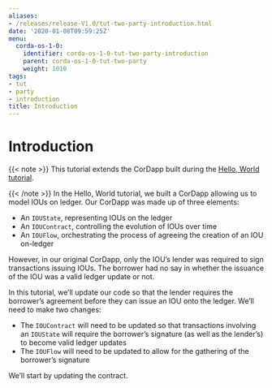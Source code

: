 ```yaml
---
aliases:
- /releases/release-V1.0/tut-two-party-introduction.html
date: '2020-01-08T09:59:25Z'
menu:
  corda-os-1-0:
    identifier: corda-os-1-0-tut-two-party-introduction
    parent: corda-os-1-0-tut-two-party
    weight: 1010
tags:
- tut
- party
- introduction
title: Introduction
---
```



# Introduction

{{< note >}}
This tutorial extends the CorDapp built during the [Hello, World tutorial](hello-world-index.md).

{{< /note >}}
In the Hello, World tutorial, we built a CorDapp allowing us to model IOUs on ledger. Our CorDapp was made up of three
elements:


* An `IOUState`, representing IOUs on the ledger
* An `IOUContract`, controlling the evolution of IOUs over time
* An `IOUFlow`, orchestrating the process of agreeing the creation of an IOU on-ledger

However, in our original CorDapp, only the IOU’s lender was required to sign transactions issuing IOUs. The borrower
had no say in whether the issuance of the IOU was a valid ledger update or not.

In this tutorial, we’ll update our code so that the lender requires the borrower’s agreement before they can issue an
IOU onto the ledger. We’ll need to make two changes:


* The `IOUContract` will need to be updated so that transactions involving an `IOUState` will require the borrower’s
signature (as well as the lender’s) to become valid ledger updates
* The `IOUFlow` will need to be updated to allow for the gathering of the borrower’s signature

We’ll start by updating the contract.

